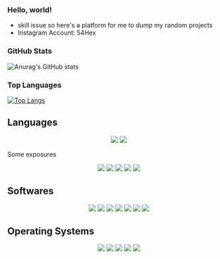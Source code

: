 ### Hello, world! 

- skill issue so here's a platform for me to dump my random projects
- Instagram Account: 54Hex

### GitHub Stats
![Anurag's GitHub stats](https://github-readme-stats.vercel.app/api?username=54Hex&show_icons=true&hide_border&theme=dark)

### Top Languages
[![Top Langs](https://github-readme-stats.vercel.app/api/top-langs/?username=54Hex&hide=makefile&layout=compact&hide_border&theme=dark)](https://github.com/anuraghazra/github-readme-stats)


## Languages 
<center>
<img src = "https://img.shields.io/badge/Swift-FA7343?style=for-the-badge&logo=swift&logoColor=white">
<img src = "https://img.shields.io/badge/TypeScript-007ACC?style=for-the-badge&logo=typescript&logoColor=white">
  </center>

Some exposures
<center>
<img src = "https://img.shields.io/badge/Python-14354C?style=for-the-badge&logo=python&logoColor=white">
<img src = "https://img.shields.io/badge/HTML5-E34F26?style=for-the-badge&logo=html5&logoColor=white">
<img src = "https://img.shields.io/badge/CSS3-1572B6?style=for-the-badge&logo=css3&logoColor=white">
<img src = "https://img.shields.io/badge/JavaScript-323330?style=for-the-badge&logo=javascript&logoColor=F7DF1E">
<img src = "https://img.shields.io/badge/C%2B%2B-00599C?style=for-the-badge&logo=c%2B%2B&logoColor=white">
  </center>

## Softwares
<center>
<img src = "https://img.shields.io/badge/Microsoft_Office-D83B01?style=for-the-badge&logo=microsoft-office&logoColor=white">
<img src = "https://img.shields.io/badge/Microsoft_Excel-217346?style=for-the-badge&logo=microsoft-excel&logoColor=white">
<img src = "https://img.shields.io/badge/Microsoft_PowerPoint-B7472A?style=for-the-badge&logo=microsoft-powerpoint&logoColor=white">
<img src = "https://img.shields.io/badge/Microsoft_Word-2B579A?style=for-the-badge&logo=microsoft-word&logoColor=white">
<img src = "https://img.shields.io/badge/Powershell-2CA5E0?style=for-the-badge&logo=powershell&logoColor=white">
<img src = "https://img.shields.io/badge/Adobe%20Premiere%20Pro-9999FF?style=for-the-badge&logo=Adobe%20Premiere%20Pro&logoColor=white">
<img src = "https://img.shields.io/badge/Figma-F24E1E?style=for-the-badge&logo=figma&logoColor=white">
  </center>

## Operating Systems 
<center>
<img src = "https://img.shields.io/badge/iOS-000000?style=for-the-badge&logo=ios&logoColor=white">
<img src = "https://img.shields.io/badge/mac%20os-000000?style=for-the-badge&logo=apple&logoColor=white">
<img src = "https://img.shields.io/badge/Windows-0078D6?style=for-the-badge&logo=windows&logoColor=white">
<img src = "https://img.shields.io/badge/Linux-FCC624?style=for-the-badge&logo=linux&logoColor=black">
<img src = "https://img.shields.io/badge/Kali_Linux-557C94?style=for-the-badge&logo=kali-linux&logoColor=white">
   </center>
